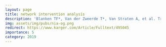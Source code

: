 ```yaml
---
layout: page
title: network intervention analysis
description: 'Blanken TF*, Van der Zweerde T*, Van Straten A, et al. Treating co-occurring insomnia and depression symptoms: Introducing Network Intervention Analysis to reveal sequential, symptom-specific effects of online insomnia treatment. Psychother Psychosom'
img: assets/img/pubs/nia-og.png
redirect: https://www.karger.com/Article/Fulltext/495045
importance: 5
category: 2019
---
```


